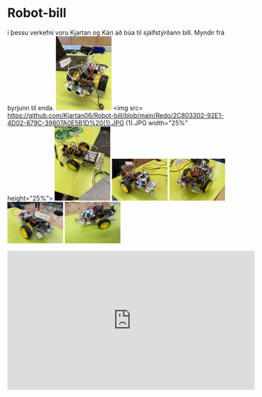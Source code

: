 # Robot-bill
í þessu verkefni voru Kjartan og Kári að búa til sjálfstýrðann bíll.
Myndir frá byrjunn til enda.
<img src= https://github.com/Kjartan06/Robot-bill/blob/main/Redo/04E06FA5-2544-491D-9DF9-96B246FAB65C%20(1).JPG width="25%" height="25%">
<img src= https://github.com/Kjartan06/Robot-bill/blob/main/Redo/2C803302-92E1-4D02-879C-39807A0E5B1D%20(1).JPG (1).JPG width="25%" height="25%">
<img src= https://github.com/Kjartan06/Robot-bill/blob/main/Redo/93B08EB6-BC96-48D6-A5C0-38B36A728D7F%20(1).JPG width="25%" height="25%">
<img src= https://github.com/Kjartan06/Robot-bill/blob/main/Redo/IMG_6873%20(1).JPG width="25%" height="25%">
<img src= https://github.com/Kjartan06/Robot-bill/blob/main/Redo/IMG_6874%20(1).JPG width="25%" height="25%">
<img src= https://github.com/Kjartan06/Robot-bill/blob/main/Redo/IMG_6875%20(1).JPG width="25%" height="25%">
<img src= https://github.com/Kjartan06/Robot-bill/blob/main/Redo/IMG_6876%20(1).JPG width="25%" height="25%">




<iframe width="560" height="315" src="https://www.youtube.com/embed/VIDEO_ID" frameborder="0" allowfullscreen></iframe>
